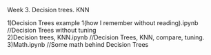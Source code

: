 Week 3. Decision trees. KNN 

1)Decision Trees example 1(how I remember without reading).ipynb //Decision Trees without tuning<br>
2)Decision trees, KNN.ipynb //Decision Trees, KNN, compare, tuning.<br>
3)Math.ipynb //Some math behind Decision Trees <br>
